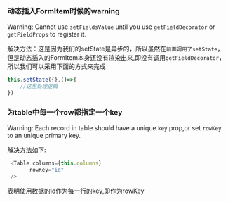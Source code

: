 ### 动态插入FormItem时候的warning
Warning: Cannot use `setFieldsValue` until you use `getFieldDecorator` or `getFieldProps` to register it.

解决方法：这是因为我们的setState是异步的，所以虽然在`前面调用了setState`，但是动态插入的FormItem本身还没有渲染出来,即没有调用`getFieldDecorator`，所以我们可以采用下面的方式来完成

```js
this.setState({},()=>{
    //这里处理逻辑
})
```


### 为table中每一个row都指定一个key
Warning: Each record in table should have a unique `key` prop,or set `rowKey` to an unique primary key.

解决方法如下:

```js
 <Table columns={this.columns}
       rowKey="id"
 />
```
表明使用数据的id作为每一行的key,即作为rowKey

